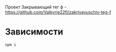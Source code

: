 Проект Закрывающий тег ф - https://github.com/Valkyrie22fi/zakrivayuschiy-teg-f


# Зависимости

```bash
npm i
```
